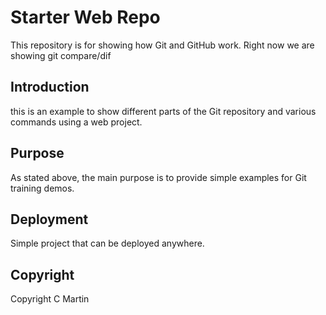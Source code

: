 # Starter Web Repo

This repository is for showing how Git and GitHub work.  Right now we are showing git compare/dif

## Introduction

this is an example to show different parts of the Git repository and various commands using a web project.

## Purpose

As stated above, the main purpose is to provide simple examples for Git training demos.


## Deployment

Simple project that can be deployed anywhere.

## Copyright
Copyright C Martin
